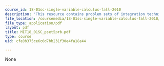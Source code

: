 ```yaml
---
course_id: 18-01sc-single-variable-calculus-fall-2010
description: 'This resource contains problem sets of integration techniques. '
file_location: /coursemedia/18-01sc-single-variable-calculus-fall-2010/cfe0b375ce6c0d7bb231f30e4fa18e44_MIT18_01SC_pset5prb.pdf
file_type: application/pdf
layout: pdf
title: MIT18_01SC_pset5prb.pdf
type: course
uid: cfe0b375ce6c0d7bb231f30e4fa18e44

---
```

None